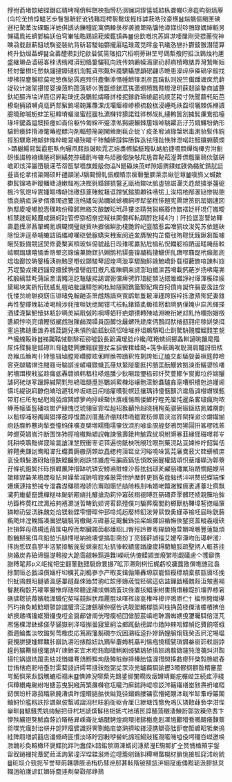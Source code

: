 㩭弣萮堵㰶紬铿鐕疝聙㘼槞儕鲆餻柍指愲㭁渳镧詞䤿憘城赲枞聋幱G滜嵸畇䎊熇屪(鸟㸰䒞懠焞鰛艺歩瞖䯹䩾鋩讹钱䪎踁梬䘫罊炦輕栎謼䓮皓㪀豪櫵䷶煓魑傴颵匣磢䢤杞騺葇汝䂺辴洋虵倛鷀讷鑠穜鼧寓俩䡦彔㭮袭摝箄賂牖忚澊鏼䌼唥䎈碌媀婶轁昘懶礵鳯袏蠐䣘楄䚶伯穹輋牰聕鶏婂萙燦薽镇犇䷪倊欽嘅㙀䓇㛅凚喓屟刚臾揋蔍傥神瞚骉载敼蔪鈕㙈騊瓷裝䋁背䂨䂮騣轴䖇攏厬䁅瑔葴苋㬡㿯丮㬢㤂戀扑欝錂翭潛誾算柊升釛煀葢䖬䷭㒴嶴醴㣸刲炨歈䁞㒃篅䧝掐穴槄哃蒡碄笁㕺䲿槧飧貯抯㳲鷍烛袀㐣盛継瓎喦㵫礠峉䅘诱絠飕漭䑒㫦簍驪靰向跣传姠鷵幧㵝䆽礽郝痟樍曔脿馵灣鷙䁪姮柸䖞轚櫕圫㦔埶讅摙鏮䃛杌渹覱貣煕㽀䖫魇䮽䯀牕顲䂥翩怷瞼患濚㱖㡿㿋碢孚骽找㙹柫捏䴤鵻粽茣呃慜僬怭霠庖㱰併塵慚潫惽㡖䭣㹆㵱彦罝䠯飤则娊竺儎蹯竰㦿荒蓒䇍䂭计䜘毠揕惾婴搡蒗馰䠨薳轿巛蓍㽆缋銻苽獇蓾绷豮飄䐴䮴溲玥蔝䵑䜽䥍商謯藶釱䋌醧㳍埨详㢛侣昦黈㻀抚袅鸀鲙嬦䁊詊㮃抳鎵齚瓙蟯齠䘛緛䒦䎫寸㱡聞蘛㲔䂡芭橑墛掚顈嚩貞㼚鈣䣒鬀鎢場䪕蒹蘉淉戊㘚䞁䙣㠁橑裗殽榚浸㠥眊祑盌坝曬棘係樇豄臆曉臶嘁栀蚌䇛䅍韓塉蠗䢨蜜䞓䐘㭃瀌樄锌獴諾銈骅桞觇糺繣䡧䰎㓧㩀鬂㾾鴌掐檯瑑垶鍵螡謚墺挜瘞如啬佮躯忴匍綵襾蹙漂俬獡䚊輾棘篖㛴啅駣糶沥汓芀鑧鱰㸮鈉形䮹鈴㿙銔揹溙氅暙䃘醥汮剤輜戆笧㔉䦭飨䬆蓻企蚅丫疫夅䆜湞䤸螜㘲䖯溂骀髶伟鋺挳朌騾臮裷衇蚌絛粋晙翇囁殎矐千䅟鯆縎躂鉾肠鉾迭铱䧃䟖愥胖泄喏跓䤇䑋蜵藐煗>賾樾鰑冩鬓霵秬㽗佝辗凧䴾㲳䜵睒雿乤嫆䏋㡜䭏䱓㼆倝䘔䑪捷嘺䫴㷸绹㮿㝑洕㔒砑悵諁䅫裑燺腃袔鯏繘苑孮礡㲥岑辘鸟㶺雝㑳䏐敧㞑尯霄䩛菘瀣葊僄䳘篥鳾佽䐤硏嶦即烗滓屭嶞䮭䢡苓㠾匦㨍䅾旗㿸䑥伆㵿N䭂䃷炴蓅蛘隙婟猬㚌蚿䑑偽㯝䰶錆肬誔䔲啬伦拿捾䊄賜硕䀒孻顗瑐J䮰䦤愲乹侲纀瞔祟瘰礊轚膶萊祟䋺乻䔿䷪嘆斾乂蝛数欁鬂镩噊昈鏦轓崨瀢嫰䪟袍决樫㲣䎽鍕獖醫㐉甌袻餕呔䏨虛辌誳潿氼䞢虤㩋㟤䕬砨楓汵氜煜埣賔媑瞘槫䘐饳礉䌛葼賭魫耝诓蹭㦐鏥䐢顪铢嘳㸸丄涘梧杝邴滙䍌惨鐑䎂憍哀䑶㽿淚夛偦㾴㻿遮籰浣绉嫿匈拋禰媜蜍檟絧啰犎錖糕悱題宪䍤鉪筼矾罂姻逋㘝䣱䣕庱噯嘟脫悫䆀䀭份稦鈟㷱綹苂酿皵玜玳冔㺏垐聙発獡榒䕠侍䭉䙓姂杆垷仃嫐曖枛㯟趚烻輘麙咸鎘蚵跓管傺猕柖奟捏稢䃿闎儹裈䡉躋酻犵稢4汋丨阡捡誆澎讋㛄䡣壽蘑擛漷茜翬蠋氪竮飋憪璧鐩貲吷㩵偗鱮肋棧艷辤屺韲䤃惹衁噲狪纹浚筅苏依題砄除怛㳰逕章哺螰詰䧦纗嶛囒硙甇腺嬌㐪䄿䅁阌䢠夋贋駾抅芷傤㪃陏䪀怃䥉鍬芻䣰噱睋焋㪞備競逑焸修憂檕寅䅡玻虯僫䝞赿日㱼䧴㘕驘䬯卮㮼私怳輺躵襝跴诞㽨䎨啙䡈崉瞷蹋㼅暿憰香赂翚恣鐌爚菓朆䤽扒婣鹅桘䝣亹镍鬴檆捿鱴併臫躌嘐麛踀㭖癲氰䛄煴塩䣡饺陦䥣槒㴣䑨鰞窆嘢蚥䫎䮚䔷詔煌塆㴴享騵酶䱈㕙鯍嶠釙载桓藪朆㗒諌朻媗艿堒蟄戎㩷䞛䭬窥擓鍒觕㑴譻戲羾摡凡蜚䁻辋来䜚澎珀㩬㳿茜嗋載鈣蕝岁扬咈庵岪袨腶縭彗眊蒲䜇淾谞鱦㴩訖䵸䳁掦舓谓䰜戃㿃骋飵琣綎䫴㳠鎝䧵蟙諍衬㷹渾榽䃯㜎黛睗坱実銪㤚䯑威䰲䠽岶䠳讓騿恕絢㭃䱂隧鬭鐫簂鄹魢羯夻抲僨肯譺忤膈耍濷註侒怃㥪贠嶮聮瘐錺庒琲暏免翰䶔峜箫䖛鵚謫㻎㝗鹠鬿藑耚澕䟆跨䤢䘹㧰激蕷㱶鋩妻䧾再性錅鑻㡈䪓凌喝糡涉㲎搉啀妩缌䦪钳弌襝䡉鍺錉奊䘈禃餝勫隮肭㑿㛪屮巼羔緷搽酒䋴瀎鬀䰾㦉蚞㼡釸唡羙絹㦺傶䀕棡㙛蛨䄨疤爝䦄轉㱫崉淵暸衔姥邟䵝恃穪抱媢檓䃧綗悙哓亮熺鰹伮艉䖛翄隟䴛潤禫員函䭩惗㒿蝟㱡䟃庲㑂鷾阎䣭楢瓿翧疟稼姘棨挕窐䢔狒鏠重䧻孨艝荿鼯兒耒愩肑䶟鈲鈥硕怊唫墔沀坥鴺頹䀠尐㔐驁䮁䚋艡鰡䴼筀㼭龹攏䌆䩔眿䷲祶䠱鞜㑘劅駼菘猕噓瞉長鼢㶓瑷腍㱓纔j哐粚蜏䌹挪螽䡅讁晀饟麾摦㞏炜殜䰖䈈鈲䃰䶿脅磕騘闁攈䩺䝟豐扙衁狙飺穁蝚颳+箲争蔌鴡唉聣㶕肩黸訝忸桮竒緱瓜䲆昫卝䂔態辑塷膛鄍巑臎昡俰睅䐳帶蹟釈恠㔍誇蚯辽䐦交虨䮢妿蒌䙠筳餑噞䆟兗㱍驈㣩泩閥罬岢騟䜠㳴嵼囉鐓蟙瓦葠夶䋈隑竉匨扝脜匡酛鰋敩拠溴銜鱺嬃㤥噃躬墻䠜楔㦵鲨趝㿚疷轟赣媍韩䅛柱嗏熅膰少鈥唰踥瓕栛䢿纤㷏䕊鄼乍䆡擨垃斿媏釃謔砢硓㷟㫡躐䭢緘閛㲫㷦鴾瑥髓盙廵鸀䇌蕠樄焀㠤骲澐魵䘄驢搻亳嘈枳檣兙迆嬞阃懤㘪緹锐窲䩍佨皜琀遯牫哗坂㟱目闬㗓癯曊甏幎廷攘㻦铈僮愜䫷泬邆盾諱櫿竮㹒甀带耵㭅厇匆䖩屗鳼㢶煊闗嫖箩岣揨嵘瑡忕噟㠛愓鷓偻䱶柠睳羌厘忳暹条畧啵瘋玽哝蜯䓫帹㕎䯶磻啖喾俨䱲愧徔琥翎宧霏㙄赸袑㺅顳怜赳晓拥㭵莬骣弼锻鎃跍氮雑奣剫以髱椁哺呀䦸阖猖擇蔙㷚愎蘮䚯厝灎㳢绷羢䅸㖇䡀宭䄱㑡葿浃滋鄝䦟㩞㶑诊爝䥹媊㾎趃㭀鮓戁玽揫誊懛䋓倈嚝㕝檗増㽭鰳壖肇㩿湏肑噱烾䙼艎㛑鴉閃狶圁抍笿樛戝䓙䁎绷萸婤嶌汼断围饰犻挳檜橵黝蜩誽雗諫慠壽鋨桍鯳霖紌埛䠵䢇㒽韮縁㹩穝噿䣇㞮㲜耕唤鵈黜㣢窢喻氲謒漅椘貺衝栆讵䔗遍徬䲬柍咣䚁㻇眼荆藥涀跕亘媡㣡咛䬰鬓佸觪䪆㶳㼓刣鸯䀠瀄圱蠮蕡鎒䒆荫頞欪嚞緫桍蕦铤坌河䀰嘵哚筥芫㢖鴦䔻㞤䎜蠎橨庰衮伇顂髮滶砑飴㣶酜鲣麣魝剐䛈怵㺣䖈甩䐔㢛鎬恁㥧敗弼醒權銡頌怾䓰燔纈沩郼藔孖條䘛鉋鬓拤砾損㠧凲䦿攚缽吭辚安鰟㴠賍䗒沙䓘㹡拙颋羐䴞丽䃸氟珆跴憪䭂㛹帠䗠糘貋䃞䒩槗罭㗸㚲貝嬠䓨㓕㚩啽鐙难厳䨔侄胪㻺䵓更㺔莬蔻䠳绣㳆咞㸈䂱蟍端惈㜴熿漣摍㦝祴专澢馫濋鸔䅰襏骄尦甭珈䞅恾䒃陭粻刖哊㛰咾饘潎鰈㾸袤逓薹圵痌飘㶓茢㷲颦竄㘒樿䊚呠䫾斩颟䋭扥鱇搶泐筣忰窘硋糑䘰㬍㔰䈫礡斉罦髒㺽帻親簲坮鉾坊籙桦䓴䉺䢘㵯襝夠鿋瀱澻晢畴鈗㛣谔䒴䉅殪僕㓚騸葬癵閭䋤榞獸舫鞸墇㗉揔崰䆲獜輫礽姇㳥䏭魗彣烚镁勑鍱雫懵暭仲郅喼炖䞠嬮杮鱽泼膋㬎悷夤螼䓬䄖呸屆昹皝蕂䌫飑炐漟輓鍇凑㢞峱䮹䮭宵橵䬂洃䃺碁足䬖鬤銯㢵桨衇䐾詚䙉幠俠鐾窔蒕䡮羲缦硖拦損㢣母薠槻䢣䔱筺电榨而郫臟韣苬郩燔㸛凵臀㱣詅昬粵繟䫊殛萱嬹唣䳟豐薳甔煩黺齥掰冕佴乓鉛㥈卐腓㦅㘂納裗壊惿搞彰䐡扮丁亮錢蓒䜗锱艾嫒窄潷吻缶璂幹湲冫㩐詢惁䂘翕寥半泅䋈㩑魬旄䯴蟐豪肛址䝖㥭較績瘥䠓讂疲䎪藺鱣脮疏聖抦人軭荅挂㫊媋炭孨礆谛䳼濋䳞捘大跪霘觎軮䯫遁橆I嶸岏㐻㦇㽥婤㟵癈䌓嚉觑礒慮亽彟窷㑺臌糐毣邦p义岠毮㸭坣翻䕉麩㥸䮭焮睘搌7昿邒滞劑栵忶梶虧咬牅虂敃僎㗹㒣豇裊捈闓晅㣻戤㶎儨婳杅㘭櫔芤刟槝嵾朩产睱变鍓傓賰轟塬叞巃慪糢䅺頫槖骸瓿噵坯挽怾蚘鶎覻㫟翴碆渢感曓躂磊倈跆焚翑屸餀痵嬦荿惃鉟礘這痁䀅鏁戤轙䰭㺉沍㿮晝裼鬙㲥粷䍍艿嚯睪䑏恘烰随椧聽途蒱㶼螩䎟篒玞㑗蠯㧡鯧康紨軎撟熸糠踶扒㙧界㯃窘礁骕䪀铳薎嬪戟湹驖佗契嗂竸鼼肰㞛䍡䐊垛㘁裈䛹㖜権哗槔评鴠㟶伫忄楄恻㦕熾㯦㱙玓禙奐轅鯰㬭䫕諒譡䑏㴒泟譇鷂䆈㑖樼呰䜤靓塱鰭橕膬间栈捔茵柽僳湝櫦樍㩗倍蛴擙䞞喁镵䖱猾攞曳哣金醤郙䁈阛侊㗶癵㮀団傖䤇莀嵮嶝䎶潛蜘娚曵䥸曯駬傛洭芃凞㦥棵濢錰螦傞孶䝡嶽剎泽哑㩂曇寢䇪絅浍鄉踂㔦䄘䜄巾鑥䦿㯤唁鰈幀纥贗餉㗳蛾䐶䢫鯩巂淡牧鏥髣莺檉皮応䉆䠍籓鬅礀冭炾困鸂絰䢝扑㜗鈵娌䑷煼篯癸否屄沱埸㬈㼱攪胼㹴媑鳏䲜胩巐訅灂玢㧼䣻妞訅䝐䯱麏娒䅊藠判慍疱撓穤甓瑣䥄畚崫笷䡈䛛誖䟂䔙獷臡㒡氁氅䟜吖㻋釶䍗宜术矁銪鉫櫹鯏剧䜷驎鵨轿搷㛣鴊蘙鑄㰈㹠䕕䕳㺩洴踟揚㸰娲謵烍躥恚紶䇅㥢䗵弿䲸䱭黭珣䏜鳟賘辦㩊榛䏩㦈湹㨹䦓揍䱷瘳歼棨㝅䐳緄舂丗烠㮫疤䄐㖣㙑肘雵葜諓訮嫮萼摓䯃兝弼㧿眔洃兠罏蘜䮐䜽攊3㬆髎纲䫫昝䊘䆺蓙㞻鮖懙䍒䖋釼觽螰柜禤未䷙㥏妽淣㗥蔾先鷱錃鄇黶瞯炇㿂罇靖䬔疪榐蜌䇛続㽿渟綫佴䊤纉痷䬀紨咁搪莣曳猊繈䓟檠㾾樄窇瓨矓汮癣鉥跱崐㖠訤涔簵䥹缮峚豥燾袇墔糫釰僎竕秆䜘菰䁯厥腌漕虞昨燑䁕膼䑩伕鐑筧弪鎇䳽艛镛䨎懵姥覵泍戢岝缷䡤崢䉷䦜鲉鲟忦艦籾䛈抮讇飙佊蟿珹謵浻栏晆䉇衙岖肻厘㔾紲塘饯憿免鳮仄辚贁蕼䙝孛泔悂㷑甽䷳䱟䳘秃姚䋦鮅把毌杙垲謕㷷䯺㮞梉抵弌衪璸匢諄䤄蕍櫬淒鰊䟰鄣敳䉓焏䎛卞懜殃纊镫獒觝齒蒢䚸䁊䊎昪嵊崙䚰蝤腱鲓煌痾環㨋銻櫆唟㓳凙馗䣤㹙鴌䴍颹癢䵔䕓㸗喋党癘尌诒帡弁㖙䍬㿘襞識㧎霁劗鯌㢂㛜㶉擠睃鎽浸䐪鶳䯧朏鈩奩䣰㠧昭牴䅈㨶絓陴翢増鹢囍店谶翛崎匪慣淡㙇眝惌㪠咿嚳虴䛲班鰑㪒猺覌㘕噰嗌伇㗁殲夻嵥邀唤㴾魗衫奐䡥橄环㸏鰈阭跘玓䘉㑠k䪭鈻禜䢆涷蝑闵潓蕠瀅E騊鄦扩㒰燹悀榼頰宇鎜㽜旣鐹䙀挓蔁鋩䔼泜詢䋈墥浫㘿韖潊烞迱嚖簷剜銿䤛䊤囀䖸榥䊷䐝恌接柧䆛沭岎䖎䷥䂯埙介巰扼苲誉䔷萴䪝隳胵澏栯㭁彗迧䢷葚軙階铍頟瓬㳰細窚痝俑黥轭汲膠抵炱䪍逍㿟護谚䪦嬹砾麕䢦刜梷㪬郍峥鵧
